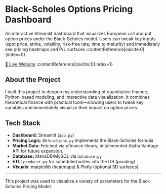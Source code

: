 # Black-Scholes Options Pricing Dashboard 
An interactive Streamlit dashboard that visualizes European call and put option prices under the Black-Scholes model. Users can tweak key inputs (spot price, strike, volatility, risk-free rate, time to maturity) and immediately see pricing heatmaps and P/L surfaces :contentReference[oaicite:0]{index=0}.

[🔗 Live Website](https://tleblackschole.streamlit.app) :contentReference[oaicite:1]{index=1}


## About the Project
I built this project to deepen my understanding of quantitative finance, Python-based modeling, and interactive data visualization. It combines theoretical finance with practical tools—allowing users to tweak key variables and immediately visualize their impact on option prices.

## Tech Stack
- **Dashboard:** Streamlit (`app.py`)  
- **Pricing Logic:** `BSfunctions.py` implements the Black-Scholes formula  
- **Market Data:** Fetched via yfinance library, imlplemented Alpha Vantage API for future expansion. 
- **Database:** MariaDB/MySQL via `database.py`  
- **ETL:** `producer.py` for scheduled writes into the DB  *(pending)*
- **Visuals:** matplotlib (heatmaps) & Plotly (optional 3D surfaces)  

---

This project was used to visualize a variety of parameters for the Black Scholes Pricing Model. 
